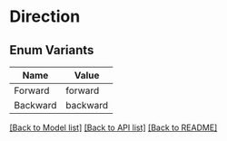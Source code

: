 # Direction

## Enum Variants

| Name | Value |
|---- | -----|
| Forward | forward |
| Backward | backward |


[[Back to Model list]](../README.md#documentation-for-models) [[Back to API list]](../README.md#documentation-for-api-endpoints) [[Back to README]](../README.md)


